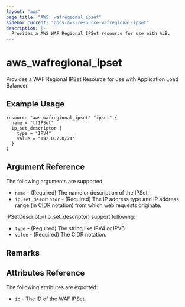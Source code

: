 ```yaml
---
layout: "aws"
page_title: "AWS: wafregional_ipset"
sidebar_current: "docs-aws-resource-wafregional-ipset"
description: |-
  Provides a AWS WAF Regional IPSet resource for use with ALB.
---
```


# aws\_wafregional\_ipset

Provides a WAF Regional IPSet Resource for use with Application Load Balancer.

## Example Usage

```
resource "aws_wafregional_ipset" "ipset" {
  name = "tfIPSet"
  ip_set_descriptor {
    type = "IPV4"
    value = "192.0.7.0/24"
  }
}
```

## Argument Reference

The following arguments are supported:

* `name` - (Required) The name or description of the IPSet.
* `ip_set_descriptor` - (Required) The IP address type and IP address range (in CIDR notation) from which web requests originate.

IPSetDescriptor(ip_set_descriptor) support following:

* `type` - (Required) The string like IPV4 or IPV6.
* `value` - (Required) The CIDR notation.


## Remarks

## Attributes Reference

The following attributes are exported:

* `id` - The ID of the WAF IPSet.
